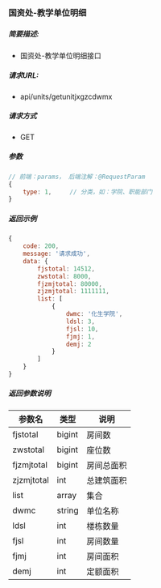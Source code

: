 ### 国资处-教学单位明细

##### 简要描述:

- 国资处-教学单位明细接口

##### 请求URL:

- api/units/getunitjxgzcdwmx

##### 请求方式

- GET

##### 参数

``` javascript
// 前端：params， 后端注解：@RequestParam
{
    type: 1,     // 分类，如：学院、职能部门
}
```

##### 返回示例

``` javascript
{
    code: 200,
    message: '请求成功',
    data: {
        fjstotal: 14512,
        zwstotal: 8000,
        fjzmjtotal: 80000,
        zjzmjtotal: 1111111,
        list: [
            {
                dwmc: '化生学院',
                ldsl: 3,
                fjsl: 10,
                fjmj: 1,
                demj: 2
            }
        ]
    }
}
```

##### 返回参数说明

|  参数名   |  类型  | 说明  |
|  ----  | ----  | ----  |
| fjstotal | bigint | 房间数 |
| zwstotal | bigint | 座位数 |
| fjzmjtotal | bigint | 房间总面积 |
| zjzmjtotal | int | 总建筑面积 |
| list | array | 集合 |
| dwmc | string | 单位名称 |
| ldsl | int | 楼栋数量 |
| fjsl | int | 房间数量 |
| fjmj | int | 房间面积 |
| demj | int | 定额面积 |
